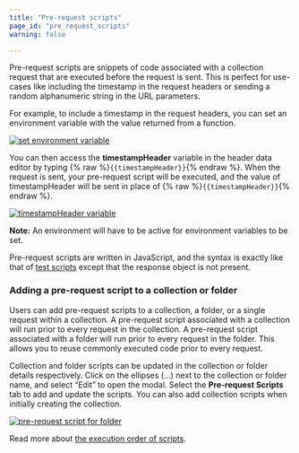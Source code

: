 ```yaml
---
title: "Pre-request scripts"
page_id: "pre_request_scripts"
warning: false

---
```


Pre-request scripts are snippets of code associated with a collection request that are executed before the request is sent. This is perfect for use-cases like including the timestamp in the request headers or sending a random alphanumeric string in the URL parameters.

For example, to include a timestamp in the request headers, you can set an environment variable with the value returned from a function.

[![set environment variable](https://s3.amazonaws.com/postman-static-getpostman-com/postman-docs/WS-randomTimestamp.png)](https://s3.amazonaws.com/postman-static-getpostman-com/postman-docs/WS-randomTimestamp.png)

You can then access the **timestampHeader** variable in the header data editor by typing {% raw %}`{{timestampHeader}}`{% endraw %}. When the request is sent, your pre-request script will be executed, and the value of timestampHeader will be sent in place of {% raw %}`{{timestampHeader}}`{% endraw %}.

[![timestampHeader variable](https://s3.amazonaws.com/postman-static-getpostman-com/postman-docs/WS-timeStampHeader3+copy.png)](https://s3.amazonaws.com/postman-static-getpostman-com/postman-docs/WS-timeStampHeader3+copy.png)

**Note:** An environment will have to be active for environment variables to be set.

Pre-request scripts are written in JavaScript, and the syntax is exactly like that of [test scripts](/docs/postman/scripts/test_scripts) except that the response object is not present.

### Adding a pre-request script to a collection or folder

Users can add pre-request scripts to a collection, a folder, or a single request within a collection. A pre-request script associated with a collection will run prior to every request in the collection. A pre-request script associated with a folder will run prior to every request in the folder. This allows you to reuse commonly executed code prior to every request.

Collection and folder scripts can be updated in the collection or folder details respectively. Click on the ellipses (...) next to the collection or folder name, and select “Edit” to open the modal. Select the **Pre-request Scripts** tab to add and update the scripts. You can also add collection scripts when initially creating the collection.  

[![pre-request script for folder](https://s3.amazonaws.com/postman-static-getpostman-com/postman-docs/folder-pre-request.png)](https://s3.amazonaws.com/postman-static-getpostman-com/postman-docs/folder-pre-request.png)

Read more about [the execution order of scripts](/docs/postman/scripts/intro_to_scripts#execution-order-of-scripts).
